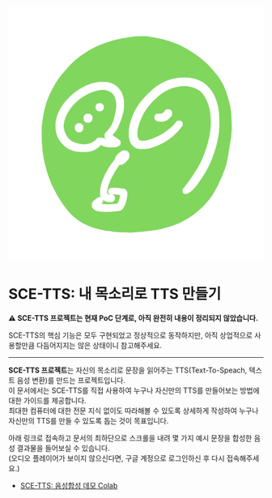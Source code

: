 ![logo](/_media/logo.png ':size=200')

# SCE-TTS: 내 목소리로 TTS 만들기

**:warning: SCE-TTS 프로젝트는 현재 PoC 단계로, 아직 완전히 내용이 정리되지 않았습니다.**

SCE-TTS의 핵심 기능은 모두 구현되었고 정상적으로 동작하지만, 아직 상업적으로 사용할만큼 다듬어지지는 않은 상태이니 참고해주세요.

---

**SCE-TTS 프로젝트**는 자신의 목소리로 문장을 읽어주는 TTS(Text-To-Speach, 텍스트 음성 변환)를 만드는 프로젝트입니다.  
이 문서에서는 SCE-TTS를 직접 사용하여 누구나 자신만의 TTS를 만들어보는 방법에 대한 가이드를 제공합니다.  
최대한 컴퓨터에 대한 전문 지식 없이도 따라해볼 수 있도록 상세하게 작성하여 누구나  자신만의 TTS를 만들 수 있도록 돕는 것이 목표입니다.

아래 링크로 접속하고 문서의 최하단으로 스크롤을 내려 몇 가지 예시 문장을 합성한 음성 결과물을 들어보실 수 있습니다.  
(오디오 플레이어가 보이지 않으신다면, 구글 계정으로 로그인하신 후 다시 접속해주세요.)

- [SCE-TTS: 음성합성 데모 Colab](https://colab.research.google.com/drive/13pqat2mWsMha7Vn_-Q5_Ih8MDkvz3q5a?usp=sharing)